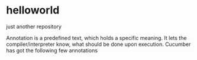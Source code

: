 # helloworld
just another repository 
 
 
 
 Annotation is a predefined text, which holds a specific meaning. 
 It lets the compiler/interpreter know, what should be done upon execution. 
 Cucumber has got the following few annotations 

